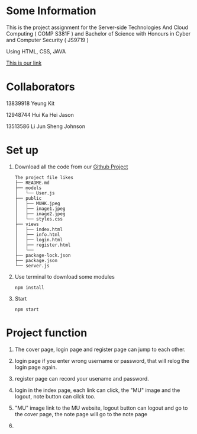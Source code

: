 # Some Information
This is the project assignment for the Server-side Technologies And Cloud Computing ( COMP S381F ) and Bachelor of Science with Honours in Cyber and Computer Security ( JS9719 )

Using HTML, CSS, JAVA

[This is our link](https://three81project-group24.onrender.com)

# Collaborators
13839918 Yeung Kit

12948744 Hui Ka Hei Jason

13513586 Li Jun Sheng Johnson

# Set up 
1. Download all the code from our [Github Project](https://github.com/JohnsonLJS/381project_group24)
	```
   The project file likes
	├── README.md
	├── models
	│   └── User.js
	├── public
	│   ├── MUHK.jpeg
	│   ├── image1.jpeg
	│   ├── image2.jpeg
	│   └── styles.css
	├──	views
    │	├── index.html
   	│ 	├── info.html
   	│ 	├── login.html
	│	├── register.html
	│	└── 
	├── package-lock.json
	├── package.json
	└── server.js
    ```
3. Use terminal to download some modules
	```
 	npm install
	```

4. Start
	```
	npm start
	```
 # Project function
 1. The cover page, login page and register page can jump to each other.

 2. login page if you enter wrong username or password, that will relog the login page again.

 3. register page can record your usename and password.

 4. login in the index page, each link can click, the "MU" image and the logout, note button can cilck too.

 5. "MU" image link to the MU website, logout button can logout and go to the cover page, the note page will go to the note page

 6. 
   
 
	

